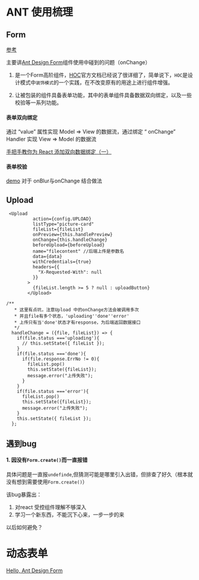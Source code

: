 # ANT 使用梳理

## Form

[参考](http://tech.dianwoda.com/2018/03/22/ant-form/)

主要讲[Ant Design Form](https://ant.design/components/form-cn/)组件使用中碰到的问题（onChange）

1. 是一个Form高阶组件，[HOC](https://reactjs.org/docs/higher-order-components.html)官方文档已经说了很详细了，简单说下，`HOC`是设计模式中`装饰模式`的一个实践，在不改变原有的用途上进行组件增强。

2. 让被包装的组件具备表单功能，其中的表单组件具备数据双向绑定，以及一些校验等一系列功能。



####  表单双向绑定

通过 “value” 属性实现 Model => View 的数据流，通过绑定 “ onChange” Handler 实现 View => Model 的数据流

[手把手教你为 React 添加双向数据绑定（一）](https://juejin.im/post/59f2e9b16fb9a04529360146)



#### 表单校验

[demo](http://09x.ant.design/components/validation/) 对于 onBlur与onChange 结合做法



## Upload 

```react
 <Upload
          action={config.UPLOAD}
          listType="picture-card"
          fileList={fileList}
          onPreview={this.handlePreview}
          onChange={this.handleChange}
          beforeUpload={beforeUpload}
          name="filecontent" //后端上传是参数名
          data={data} 
          withCredentials={true}
          headers={{
            "X-Requested-With": null
          }}
        >
          {fileList.length >= 5 ? null : uploadButton}
        </Upload>
```



```react
/**
   * 这里有点坑，注意Upload 中的onChange方法会被调用多次
   * 并且file有多个状态，'uploading''done''error'
   * 上传只有当'done'状态才有response，为后端返回数据接口
   */
  handleChange = ({file, fileList}) => {
    if(file.status ==='uploading'){
      // this.setState({ fileList });
    }
    if(file.status ==='done'){
      if(file.response.ErrNo != 0){
        fileList.pop()
        this.setState({fileList});
        message.error("上传失败");
      }
    }
    if(file.status ==='error'){
      fileList.pop()
      this.setState({fileList});
      message.error("上传失败");
    }
    this.setState({ fileList });
  };
```







## 遇到bug

#### 1. 因没有`Form.create()`而一直报错

具体问题是一直报`undefinde`,但猜测可能是哪里引入出错，但排查了好久（根本就没有想到需要使用`Form.create()`）

该bug暴露出：

1. 对react 受控组件理解不够深入
2. 学习一个新东西，不能沉下心来，一步一步的来

以后如何避免？





# 动态表单

[Hello, Ant Design Form](https://zhuanlan.zhihu.com/p/39725689)